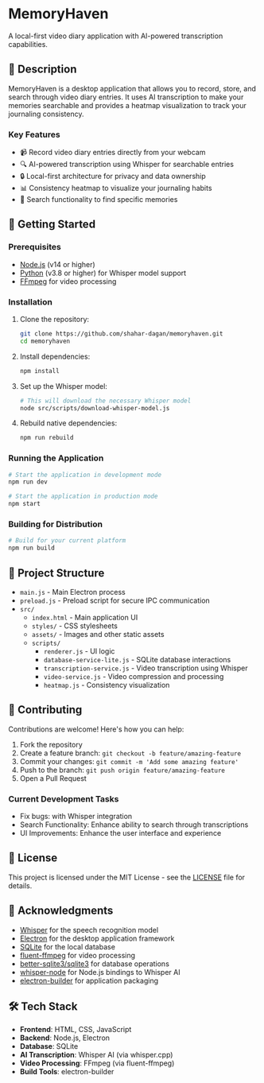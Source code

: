 # MemoryHaven

A local-first video diary application with AI-powered transcription capabilities.

## 📝 Description

MemoryHaven is a desktop application that allows you to record, store, and search through video diary entries. It uses AI transcription to make your memories searchable and provides a heatmap visualization to track your journaling consistency.

### Key Features

- 📹 Record video diary entries directly from your webcam
- 🔍 AI-powered transcription using Whisper for searchable entries
- 🔒 Local-first architecture for privacy and data ownership
- 📊 Consistency heatmap to visualize your journaling habits
- 🔎 Search functionality to find specific memories

## 🚀 Getting Started

### Prerequisites

- [Node.js](https://nodejs.org/) (v14 or higher)
- [Python](https://www.python.org/) (v3.8 or higher) for Whisper model support
- [FFmpeg](https://ffmpeg.org/) for video processing

### Installation

1. Clone the repository:

   ```bash
   git clone https://github.com/shahar-dagan/memoryhaven.git
   cd memoryhaven
   ```

2. Install dependencies:

   ```bash
   npm install
   ```

3. Set up the Whisper model:

   ```bash
   # This will download the necessary Whisper model
   node src/scripts/download-whisper-model.js
   ```

4. Rebuild native dependencies:
   ```bash
   npm run rebuild
   ```

### Running the Application

```bash
# Start the application in development mode
npm run dev

# Start the application in production mode
npm start
```

### Building for Distribution

```bash
# Build for your current platform
npm run build
```

## 🧩 Project Structure

- `main.js` - Main Electron process
- `preload.js` - Preload script for secure IPC communication
- `src/`
  - `index.html` - Main application UI
  - `styles/` - CSS stylesheets
  - `assets/` - Images and other static assets
  - `scripts/`
    - `renderer.js` - UI logic
    - `database-service-lite.js` - SQLite database interactions
    - `transcription-service.js` - Video transcription using Whisper
    - `video-service.js` - Video compression and processing
    - `heatmap.js` - Consistency visualization

## 🤝 Contributing

Contributions are welcome! Here's how you can help:

1. Fork the repository
2. Create a feature branch: `git checkout -b feature/amazing-feature`
3. Commit your changes: `git commit -m 'Add some amazing feature'`
4. Push to the branch: `git push origin feature/amazing-feature`
5. Open a Pull Request

### Current Development Tasks

- Fix bugs: with Whisper integration
- Search Functionality: Enhance ability to search through transcriptions
- UI Improvements: Enhance the user interface and experience

## 📄 License

This project is licensed under the MIT License - see the [LICENSE](LICENSE) file for details.

## 🙏 Acknowledgments

- [Whisper](https://github.com/openai/whisper) for the speech recognition model
- [Electron](https://www.electronjs.org/) for the desktop application framework
- [SQLite](https://www.sqlite.org/) for the local database
- [fluent-ffmpeg](https://github.com/fluent-ffmpeg/node-fluent-ffmpeg) for video processing
- [better-sqlite3/sqlite3](https://github.com/WiseLibs/better-sqlite3) for database operations
- [whisper-node](https://github.com/openai/whisper) for Node.js bindings to Whisper AI
- [electron-builder](https://www.electron.build/) for application packaging

## 🛠️ Tech Stack

- **Frontend**: HTML, CSS, JavaScript
- **Backend**: Node.js, Electron
- **Database**: SQLite
- **AI Transcription**: Whisper AI (via whisper.cpp)
- **Video Processing**: FFmpeg (via fluent-ffmpeg)
- **Build Tools**: electron-builder
